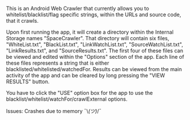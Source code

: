 This is an Android Web Crawler that currently allows you to whitelist/blacklist/flag specific strings, within the URLs and source code, that it crawls.

Upon first running the app, it will create a directory within the Internal Storage names "SpaceCrawler".  That directory will contain six files, "WhiteList.txt", "BlackList.txt", "LinkWatchList.txt", "SourceWatchList.txt", "LinkResults.txt", and "SourceResults.txt".  The first four of these files can be viewed and edited within the "Options" section of the app.  Each line of these files represents a string that is either blacklisted/whitelisted/watchedFor.  Results can be viewed from the main activity of the app and can be cleared by long pressing the "VIEW RESULTS" button.

You have to click the "USE" option box for the app to use the blacklist/whitelist/watchFor/crawlExternal options.

Issues: Crashes due to memory ¯\\_(ツ)_/¯
